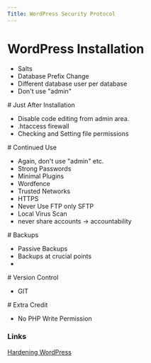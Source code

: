 ```yaml
---
Title: WordPress Security Protocol
---
```

# WordPress Installation
<ul>
	<li>Salts</li>
	<li>Database Prefix Change</li>
	<li>Different database user per database</li>
	<li>Don't use "admin"</li>
</ul>
# Just After Installation
<ul>
	<li>Disable code editing from admin area.</li>
	<li>.htaccess firewall</li>
	<li>Checking and Setting file permissions</li>
</ul>
# Continued Use
<ul>
	<li>Again, don't use "admin" etc.</li>
	<li>Strong Passwords</li>
	<li>Minimal Plugins</li>
	<li>Wordfence</li>
	<li>Trusted Networks</li>
	<li>HTTPS</li>
	<li>Never Use FTP only SFTP</li>
	<li>Local Virus Scan</li>
	<li>never share accounts -> accountability</li>
</ul>
# Backups
<ul>
	<li>Passive Backups</li>
	<li>Backups at crucial points</li>
	<li></li>
</ul>
# Version Control
<ul>
	<li>GIT</li>
</ul>
# Extra Credit
<ul>
	<li>No PHP Write Permission</li>
</ul>

### Links
<a href="http://codex.wordpress.org/Hardening_WordPress">Hardening WordPress</a>